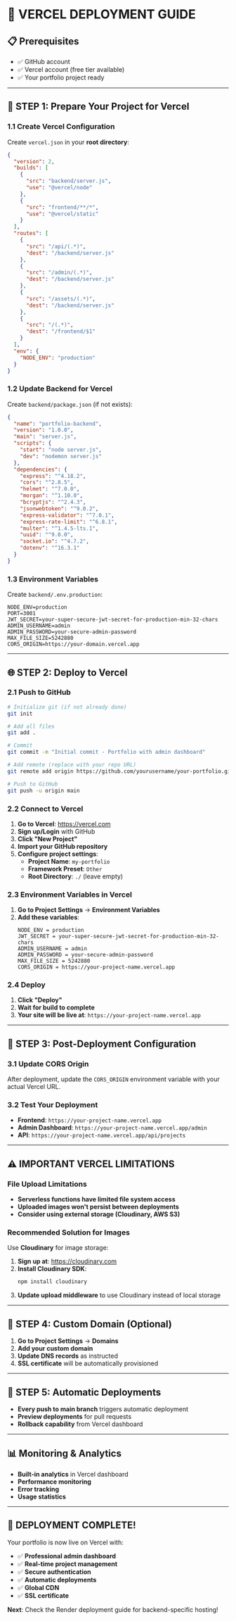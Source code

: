 # 🚀 **VERCEL DEPLOYMENT GUIDE**

## 📋 **Prerequisites**

- ✅ GitHub account
- ✅ Vercel account (free tier available)
- ✅ Your portfolio project ready

---

## 🔧 **STEP 1: Prepare Your Project for Vercel**

### **1.1 Create Vercel Configuration**

Create `vercel.json` in your **root directory**:

```json
{
  "version": 2,
  "builds": [
    {
      "src": "backend/server.js",
      "use": "@vercel/node"
    },
    {
      "src": "frontend/**/*",
      "use": "@vercel/static"
    }
  ],
  "routes": [
    {
      "src": "/api/(.*)",
      "dest": "/backend/server.js"
    },
    {
      "src": "/admin/(.*)",
      "dest": "/backend/server.js"
    },
    {
      "src": "/assets/(.*)",
      "dest": "/backend/server.js"
    },
    {
      "src": "/(.*)",
      "dest": "/frontend/$1"
    }
  ],
  "env": {
    "NODE_ENV": "production"
  }
}
```

### **1.2 Update Backend for Vercel**

Create `backend/package.json` (if not exists):

```json
{
  "name": "portfolio-backend",
  "version": "1.0.0",
  "main": "server.js",
  "scripts": {
    "start": "node server.js",
    "dev": "nodemon server.js"
  },
  "dependencies": {
    "express": "^4.18.2",
    "cors": "^2.8.5",
    "helmet": "^7.0.0",
    "morgan": "^1.10.0",
    "bcryptjs": "^2.4.3",
    "jsonwebtoken": "^9.0.2",
    "express-validator": "^7.0.1",
    "express-rate-limit": "^6.8.1",
    "multer": "^1.4.5-lts.1",
    "uuid": "^9.0.0",
    "socket.io": "^4.7.2",
    "dotenv": "^16.3.1"
  }
}
```

### **1.3 Environment Variables**

Create `backend/.env.production`:

```env
NODE_ENV=production
PORT=3001
JWT_SECRET=your-super-secure-jwt-secret-for-production-min-32-chars
ADMIN_USERNAME=admin
ADMIN_PASSWORD=your-secure-admin-password
MAX_FILE_SIZE=5242880
CORS_ORIGIN=https://your-domain.vercel.app
```

---

## 🌐 **STEP 2: Deploy to Vercel**

### **2.1 Push to GitHub**

```bash
# Initialize git (if not already done)
git init

# Add all files
git add .

# Commit
git commit -m "Initial commit - Portfolio with admin dashboard"

# Add remote (replace with your repo URL)
git remote add origin https://github.com/yourusername/your-portfolio.git

# Push to GitHub
git push -u origin main
```

### **2.2 Connect to Vercel**

1. **Go to Vercel**: https://vercel.com
2. **Sign up/Login** with GitHub
3. **Click "New Project"**
4. **Import your GitHub repository**
5. **Configure project settings**:
   - **Project Name**: `my-portfolio`
   - **Framework Preset**: `Other`
   - **Root Directory**: `./` (leave empty)

### **2.3 Environment Variables in Vercel**

1. **Go to Project Settings** → **Environment Variables**
2. **Add these variables**:
   ```
   NODE_ENV = production
   JWT_SECRET = your-super-secure-jwt-secret-for-production-min-32-chars
   ADMIN_USERNAME = admin
   ADMIN_PASSWORD = your-secure-admin-password
   MAX_FILE_SIZE = 5242880
   CORS_ORIGIN = https://your-project-name.vercel.app
   ```

### **2.4 Deploy**

1. **Click "Deploy"**
2. **Wait for build to complete**
3. **Your site will be live at**: `https://your-project-name.vercel.app`

---

## 🔧 **STEP 3: Post-Deployment Configuration**

### **3.1 Update CORS Origin**

After deployment, update the `CORS_ORIGIN` environment variable with your actual Vercel URL.

### **3.2 Test Your Deployment**

- **Frontend**: `https://your-project-name.vercel.app`
- **Admin Dashboard**: `https://your-project-name.vercel.app/admin`
- **API**: `https://your-project-name.vercel.app/api/projects`

---

## ⚠️ **IMPORTANT VERCEL LIMITATIONS**

### **File Upload Limitations**
- **Serverless functions have limited file system access**
- **Uploaded images won't persist between deployments**
- **Consider using external storage (Cloudinary, AWS S3)**

### **Recommended Solution for Images**
Use **Cloudinary** for image storage:

1. **Sign up at**: https://cloudinary.com
2. **Install Cloudinary SDK**:
   ```bash
   npm install cloudinary
   ```
3. **Update upload middleware** to use Cloudinary instead of local storage

---

## 🎯 **STEP 4: Custom Domain (Optional)**

1. **Go to Project Settings** → **Domains**
2. **Add your custom domain**
3. **Update DNS records** as instructed
4. **SSL certificate** will be automatically provisioned

---

## 🔄 **STEP 5: Automatic Deployments**

- **Every push to main branch** triggers automatic deployment
- **Preview deployments** for pull requests
- **Rollback capability** from Vercel dashboard

---

## 📊 **Monitoring & Analytics**

- **Built-in analytics** in Vercel dashboard
- **Performance monitoring**
- **Error tracking**
- **Usage statistics**

---

## 🎉 **DEPLOYMENT COMPLETE!**

Your portfolio is now live on Vercel with:
- ✅ **Professional admin dashboard**
- ✅ **Real-time project management**
- ✅ **Secure authentication**
- ✅ **Automatic deployments**
- ✅ **Global CDN**
- ✅ **SSL certificate**

**Next**: Check the Render deployment guide for backend-specific hosting!
